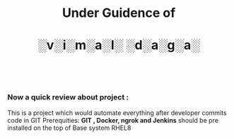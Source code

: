 # <div align=center> Under Guidence of </div>
# <div align=center> ░v░i░m░a░l░ ░d░a░g░a░</div><br/><br/>
### Now a quick review about project :<br/>
This is a project which would automate everything after developer commits code in GIT
Prerequities: **GIT , Docker, ngrok and Jenkins** should be pre installed on the top of Base system RHEL8
